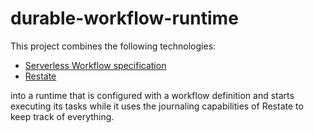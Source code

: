 # durable-workflow-runtime

This project combines the following technologies:

- [Serverless Workflow specification](https://github.com/serverlessworkflow/specification)
- [Restate](https://github.com/restatedev/restate)

into a runtime that is configured with a workflow definition and starts executing its tasks while it uses the journaling
capabilities of Restate to keep track of everything.
